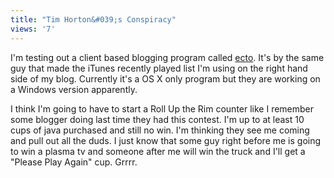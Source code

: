 ```yaml
---
title: "Tim Horton&#039;s Conspiracy"
views: '7'
---
```

<p>I'm testing out a client based blogging program called <a href="http://www.kung-foo.tv/ecto/">ecto</a>.  It's by the same guy that made the iTunes recently played list I'm using on the right hand side of my blog.  Currently it's a OS X only program but they are working on a Windows version apparently.</p>
<p>I think I'm going to have to start a Roll Up the Rim counter like I remember some blogger doing last time they had this contest.  I'm up to at least 10 cups of java purchased and still no win.  I'm thinking they see me coming and pull out all the duds.  I just know that some guy right before me is going to win a plasma tv and someone after me will win the truck and I'll get a "Please Play Again" cup.  Grrrr.</p>
